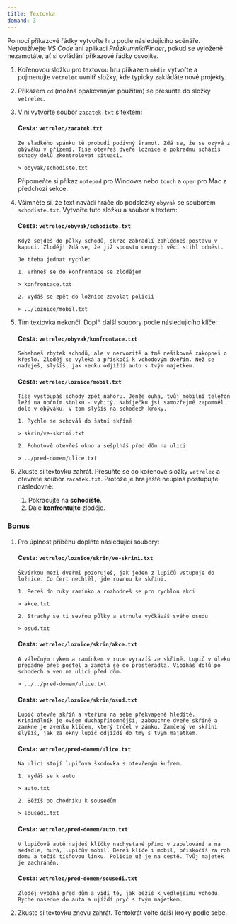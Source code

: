 ```yaml
---
title: Textovka
demand: 3
---
```


Pomocí příkazové řádky vytvořte hru podle následujícího scénáře. Nepoužívejte _VS Code_ ani aplikaci _Průzkumník_/_Finder_, pokud se vyloženě nezamotáte, ať si ovládání příkazové řádky osvojíte.

1.  Kořenovou složku pro textovou hru příkazem `mkdir` vytvořte a pojmenujte `vetrelec` uvnitř složky, kde typicky zakládáte nové projekty.

1.  Příkazem `cd` (možná opakovaným použitím) se přesuňte do složky `vetrelec`.

1.  V ní vytvořte soubor `zacatek.txt` s textem:

    #### Cesta: `vetrelec/zacatek.txt`

    ```text
    Ze sladkého spánku tě probudí podivný šramot. Zdá se, že se ozývá z obýváku v přízemí. Tiše otevřeš dveře ložnice a pokradmu scházíš schody dolů zkontrolovat situaci.

    > obyvak/schodiste.txt
    ```

    Připomeňte si příkaz `notepad` pro Windows nebo `touch` a `open` pro Mac z předchozí sekce.

1.  Všimněte si, že text navádí hráče do podsložky `obyvak` se souborem `schodiste.txt`. Vytvořte tuto složku a soubor s textem:

    #### Cesta: `vetrelec/obyvak/schodiste.txt`

    ```text
    Když sejdeš do půlky schodů, skrze zábradlí zahlédneš postavu v kapuci. Zloděj! Zdá se, že již spoustu cenných věcí stihl odnést.

    Je třeba jednat rychle:

    1. Vrhneš se do konfrontace se zlodějem

    > konfrontace.txt

    2. Vydáš se zpět do ložnice zavolat policii

    > ../loznice/mobil.txt
    ```

1.  Tím textovka nekončí. Doplň další soubory podle následujícího klíče:

    #### Cesta: `vetrelec/obyvak/konfrontace.txt`

    ```text
    Sebehneš zbytek schodů, ale v nervozitě a tmě nešikovně zakopneš o křeslo. Zloděj se vyleká a přiskočí k vchodovým dveřím. Než se nadeješ, slyšíš, jak venku odjíždí auto s tvým majetkem.
    ```

    #### Cesta: `vetrelec/loznice/mobil.txt`

    ```text
    Tiše vystoupáš schody zpět nahoru. Jenže ouha, tvůj mobilní telefon leží na nočním stolku - vybitý. Nabíječku jsi samozřejmě zapomněl dole v obýváku. V tom slyšíš na schodech kroky.

    1. Rychle se schováš do šatní skříně

    > skrin/ve-skrini.txt

    2. Pohotově otevřeš okno a sešplháš před dům na ulici

    > ../pred-domem/ulice.txt
    ```

1.  Zkuste si textovku zahrát. Přesuňte se do kořenové složky `vetrelec` a otevřete soubor `zacatek.txt`. Protože je hra ještě neúplná postupujte následovně:

    1. Pokračujte na **schodiště**.
    1. Dále **konfrontujte** zloděje.

### Bonus

1. Pro úplnost příběhu doplňte následující soubory:

   #### Cesta: `vetrelec/loznice/skrin/ve-skrini.txt`

   ```text
   Škvírkou mezi dveřmi pozoruješ, jak jeden z lupičů vstupuje do ložnice. Co čert nechtěl, jde rovnou ke skříni.

   1. Bereš do ruky ramínko a rozhodneš se pro rychlou akci

   > akce.txt

   2. Strachy se ti sevřou půlky a strnule vyčkáváš svého osudu

   > osud.txt
   ```

   #### Cesta: `vetrelec/loznice/skrin/akce.txt`

   ```text
   A válečným rykem a ramínkem v ruce vyrazíš ze skříně. Lupič v úleku přepadne přes postel a zamotá se do prostěradla. Vibíháš dolů po schodech a ven na ulici před dům.

   > ../../pred-domem/ulice.txt
   ```

   #### Cesta: `vetrelec/loznice/skrin/osud.txt`

   ```text
   Lupič otevře skříň a vteřinu na sebe překvapeně hledítě. Kriminálník je ovšem duchapřítomnější, zabouchne dveře skříně a zamkne je zvenku klíčem, který trčel v zámku. Zamčený ve skříni slyšíš, jak za okny lupič odjíždí do tmy s tvým majetkem.
   ```

   #### Cesta: `vetrelec/pred-domem/ulice.txt`

   ```text
   Na ulici stojí lupičova škodovka s otevřeným kufrem.

   1. Vydáš se k autu

   > auto.txt

   2. Běžíš po chodníku k sousedům

   > sousedi.txt
   ```

   #### Cesta: `vetrelec/pred-domem/auto.txt`

   ```text
   V lupičově autě najdeš klíčky nachystané přímo v zapalování a na sedadle, hurá, lupičův mobil. Bereš klíče i mobil, přiskočíš za roh domu a točíš tísňovou linku. Policie už je na cestě. Tvůj majetek je zachráněn.
   ```

   #### Cesta: `vetrelec/pred-domem/sousedi.txt`

   ```text
   Zloděj vybíhá před dům a vidí tě, jak běžíš k vedlejšímu vchodu. Ryche nasedne do auta a ujíždí pryč s tvým majetkem.
   ```

1. Zkuste si textovku znovu zahrát. Tentokrát volte další kroky podle sebe.
